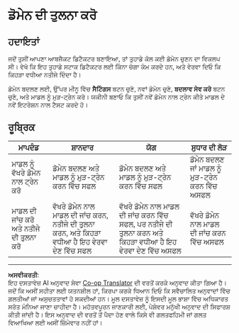 <!--
CO_OP_TRANSLATOR_METADATA:
{
  "original_hash": "d93ee76fac4c2199973689ecd05baaf9",
  "translation_date": "2025-08-27T10:05:44+00:00",
  "source_file": "5-retail/lessons/1-train-stock-detector/assignment.md",
  "language_code": "pa"
}
-->
# ਡੋਮੇਨ ਦੀ ਤੁਲਨਾ ਕਰੋ

## ਹਦਾਇਤਾਂ

ਜਦੋਂ ਤੁਸੀਂ ਆਪਣਾ ਆਬਜੈਕਟ ਡਿਟੈਕਟਰ ਬਣਾਇਆ, ਤਾਂ ਤੁਹਾਡੇ ਕੋਲ ਕਈ ਡੋਮੇਨ ਚੁਣਨ ਦਾ ਵਿਕਲਪ ਸੀ। ਵੇਖੋ ਕਿ ਇਹ ਤੁਹਾਡੇ ਸਟਾਕ ਡਿਟੈਕਟਰ ਲਈ ਕਿੰਨਾ ਚੰਗਾ ਕੰਮ ਕਰਦੇ ਹਨ, ਅਤੇ ਵੇਰਵਾ ਦਿਓ ਕਿ ਕਿਹੜਾ ਵਧੀਆ ਨਤੀਜੇ ਦਿੰਦਾ ਹੈ।

ਡੋਮੇਨ ਬਦਲਣ ਲਈ, ਉੱਪਰ ਮੀਨੂ ਵਿੱਚ **ਸੈਟਿੰਗਸ** ਬਟਨ ਚੁਣੋ, ਨਵਾਂ ਡੋਮੇਨ ਚੁਣੋ, **ਬਦਲਾਵ ਸੇਵ ਕਰੋ** ਬਟਨ ਚੁਣੋ, ਅਤੇ ਮਾਡਲ ਨੂੰ ਮੁੜ-ਟ੍ਰੇਨ ਕਰੋ। ਯਕੀਨੀ ਬਣਾਓ ਕਿ ਤੁਸੀਂ ਨਵੇਂ ਡੋਮੇਨ ਨਾਲ ਟ੍ਰੇਨ ਕੀਤੇ ਮਾਡਲ ਦੇ ਨਵੇਂ ਇਟਰੇਸ਼ਨ ਨਾਲ ਟੈਸਟ ਕਰਦੇ ਹੋ।

## ਰੂਬ੍ਰਿਕ

| ਮਾਪਦੰਡ | ਸ਼ਾਨਦਾਰ | ਯੋਗ | ਸੁਧਾਰ ਦੀ ਲੋੜ |
| -------- | --------- | -------- | ----------------- |
| ਮਾਡਲ ਨੂੰ ਵੱਖਰੇ ਡੋਮੇਨ ਨਾਲ ਟ੍ਰੇਨ ਕਰੋ | ਡੋਮੇਨ ਬਦਲਣ ਅਤੇ ਮਾਡਲ ਨੂੰ ਮੁੜ-ਟ੍ਰੇਨ ਕਰਨ ਵਿੱਚ ਸਫਲ | ਡੋਮੇਨ ਬਦਲਣ ਅਤੇ ਮਾਡਲ ਨੂੰ ਮੁੜ-ਟ੍ਰੇਨ ਕਰਨ ਵਿੱਚ ਸਫਲ | ਡੋਮੇਨ ਬਦਲਣ ਜਾਂ ਮਾਡਲ ਨੂੰ ਮੁੜ-ਟ੍ਰੇਨ ਕਰਨ ਵਿੱਚ ਅਸਫਲ |
| ਮਾਡਲ ਦੀ ਜਾਂਚ ਕਰੋ ਅਤੇ ਨਤੀਜੇ ਦੀ ਤੁਲਨਾ ਕਰੋ | ਵੱਖਰੇ ਡੋਮੇਨ ਨਾਲ ਮਾਡਲ ਦੀ ਜਾਂਚ ਕਰਨ, ਨਤੀਜੇ ਦੀ ਤੁਲਨਾ ਕਰਨ, ਅਤੇ ਕਿਹੜਾ ਵਧੀਆ ਹੈ ਇਹ ਵੇਰਵਾ ਦੇਣ ਵਿੱਚ ਸਫਲ | ਵੱਖਰੇ ਡੋਮੇਨ ਨਾਲ ਮਾਡਲ ਦੀ ਜਾਂਚ ਕਰਨ ਵਿੱਚ ਸਫਲ, ਪਰ ਨਤੀਜੇ ਦੀ ਤੁਲਨਾ ਕਰਨ ਅਤੇ ਕਿਹੜਾ ਵਧੀਆ ਹੈ ਇਹ ਵੇਰਵਾ ਦੇਣ ਵਿੱਚ ਅਸਫਲ | ਵੱਖਰੇ ਡੋਮੇਨ ਨਾਲ ਮਾਡਲ ਦੀ ਜਾਂਚ ਕਰਨ ਵਿੱਚ ਅਸਫਲ |

---

**ਅਸਵੀਕਰਤੀ**:  
ਇਹ ਦਸਤਾਵੇਜ਼ AI ਅਨੁਵਾਦ ਸੇਵਾ [Co-op Translator](https://github.com/Azure/co-op-translator) ਦੀ ਵਰਤੋਂ ਕਰਕੇ ਅਨੁਵਾਦ ਕੀਤਾ ਗਿਆ ਹੈ। ਜਦੋਂ ਕਿ ਅਸੀਂ ਸਹੀਤਾ ਲਈ ਯਤਨਸ਼ੀਲ ਹਾਂ, ਕਿਰਪਾ ਕਰਕੇ ਧਿਆਨ ਦਿਓ ਕਿ ਸਵੈਚਾਲਿਤ ਅਨੁਵਾਦਾਂ ਵਿੱਚ ਗਲਤੀਆਂ ਜਾਂ ਅਸੁਚਤਤਾਵਾਂ ਹੋ ਸਕਦੀਆਂ ਹਨ। ਮੂਲ ਦਸਤਾਵੇਜ਼ ਨੂੰ ਇਸਦੀ ਮੂਲ ਭਾਸ਼ਾ ਵਿੱਚ ਅਧਿਕਾਰਤ ਸਰੋਤ ਮੰਨਿਆ ਜਾਣਾ ਚਾਹੀਦਾ ਹੈ। ਮਹੱਤਵਪੂਰਨ ਜਾਣਕਾਰੀ ਲਈ, ਪੇਸ਼ੇਵਰ ਮਨੁੱਖੀ ਅਨੁਵਾਦ ਦੀ ਸਿਫਾਰਸ਼ ਕੀਤੀ ਜਾਂਦੀ ਹੈ। ਇਸ ਅਨੁਵਾਦ ਦੀ ਵਰਤੋਂ ਤੋਂ ਪੈਦਾ ਹੋਣ ਵਾਲੇ ਕਿਸੇ ਵੀ ਗਲਤਫਹਿਮੀ ਜਾਂ ਗਲਤ ਵਿਆਖਿਆ ਲਈ ਅਸੀਂ ਜ਼ਿੰਮੇਵਾਰ ਨਹੀਂ ਹਾਂ।